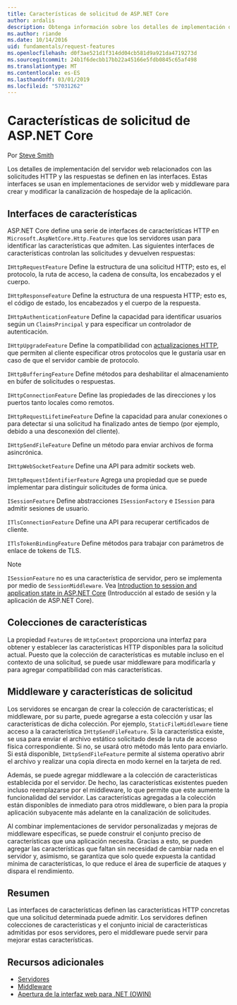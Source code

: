 ```yaml
---
title: Características de solicitud de ASP.NET Core
author: ardalis
description: Obtenga información sobre los detalles de implementación del servidor web relacionados con las solicitudes HTTP y las respuestas que se definen en las interfaces de ASP.NET Core.
ms.author: riande
ms.date: 10/14/2016
uid: fundamentals/request-features
ms.openlocfilehash: d0f3ae521d1f314dd04cb581d9a921da4719273d
ms.sourcegitcommit: 24b1f6decbb17bb22a45166e5fdb0845c65af498
ms.translationtype: MT
ms.contentlocale: es-ES
ms.lasthandoff: 03/01/2019
ms.locfileid: "57031262"
---
```

# <a name="request-features-in-aspnet-core"></a>Características de solicitud de ASP.NET Core

Por [Steve Smith](https://ardalis.com/)

Los detalles de implementación del servidor web relacionados con las solicitudes HTTP y las respuestas se definen en las interfaces. Estas interfaces se usan en implementaciones de servidor web y middleware para crear y modificar la canalización de hospedaje de la aplicación.

## <a name="feature-interfaces"></a>Interfaces de características

ASP.NET Core define una serie de interfaces de características HTTP en `Microsoft.AspNetCore.Http.Features` que los servidores usan para identificar las características que admiten. Las siguientes interfaces de características controlan las solicitudes y devuelven respuestas:

`IHttpRequestFeature` Define la estructura de una solicitud HTTP; esto es, el protocolo, la ruta de acceso, la cadena de consulta, los encabezados y el cuerpo.

`IHttpResponseFeature` Define la estructura de una respuesta HTTP; esto es, el código de estado, los encabezados y el cuerpo de la respuesta.

`IHttpAuthenticationFeature` Define la capacidad para identificar usuarios según un `ClaimsPrincipal` y para especificar un controlador de autenticación.

`IHttpUpgradeFeature` Define la compatibilidad con [actualizaciones HTTP](https://tools.ietf.org/html/rfc2616.html#section-14.42), que permiten al cliente especificar otros protocolos que le gustaría usar en caso de que el servidor cambie de protocolo.

`IHttpBufferingFeature` Define métodos para deshabilitar el almacenamiento en búfer de solicitudes o respuestas.

`IHttpConnectionFeature` Define las propiedades de las direcciones y los puertos tanto locales como remotos.

`IHttpRequestLifetimeFeature` Define la capacidad para anular conexiones o para detectar si una solicitud ha finalizado antes de tiempo (por ejemplo, debido a una desconexión del cliente).

`IHttpSendFileFeature` Define un método para enviar archivos de forma asincrónica.

`IHttpWebSocketFeature` Define una API para admitir sockets web.

`IHttpRequestIdentifierFeature` Agrega una propiedad que se puede implementar para distinguir solicitudes de forma única.

`ISessionFeature` Define abstracciones `ISessionFactory` e `ISession` para admitir sesiones de usuario.

`ITlsConnectionFeature` Define una API para recuperar certificados de cliente.

`ITlsTokenBindingFeature` Define métodos para trabajar con parámetros de enlace de tokens de TLS.

> [!NOTE]
> `ISessionFeature` no es una característica de servidor, pero se implementa por medio de `SessionMiddleware`. Vea [Introduction to session and application state in ASP.NET Core](app-state.md) (Introducción al estado de sesión y la aplicación de ASP.NET Core).

## <a name="feature-collections"></a>Colecciones de características

La propiedad `Features` de `HttpContext` proporciona una interfaz para obtener y establecer las características HTTP disponibles para la solicitud actual. Puesto que la colección de características es mutable incluso en el contexto de una solicitud, se puede usar middleware para modificarla y para agregar compatibilidad con más características.

## <a name="middleware-and-request-features"></a>Middleware y características de solicitud

Los servidores se encargan de crear la colección de características; el middleware, por su parte, puede agregarse a esta colección y usar las características de dicha colección. Por ejemplo, `StaticFileMiddleware` tiene acceso a la característica `IHttpSendFileFeature`. Si la característica existe, se usa para enviar el archivo estático solicitado desde la ruta de acceso física correspondiente. Si no, se usará otro método más lento para enviarlo. Si está disponible, `IHttpSendFileFeature` permite al sistema operativo abrir el archivo y realizar una copia directa en modo kernel en la tarjeta de red.

Además, se puede agregar middleware a la colección de características establecida por el servidor. De hecho, las características existentes pueden incluso reemplazarse por el middleware, lo que permite que este aumente la funcionalidad del servidor. Las características agregadas a la colección están disponibles de inmediato para otros middleware, o bien para la propia aplicación subyacente más adelante en la canalización de solicitudes.

Al combinar implementaciones de servidor personalizadas y mejoras de middleware específicas, se puede construir el conjunto preciso de características que una aplicación necesita. Gracias a esto, se pueden agregar las características que faltan sin necesidad de cambiar nada en el servidor y, asimismo, se garantiza que solo quede expuesta la cantidad mínima de características, lo que reduce el área de superficie de ataques y dispara el rendimiento.

## <a name="summary"></a>Resumen

Las interfaces de características definen las características HTTP concretas que una solicitud determinada puede admitir. Los servidores definen colecciones de características y el conjunto inicial de características admitidas por esos servidores, pero el middleware puede servir para mejorar estas características.

## <a name="additional-resources"></a>Recursos adicionales

* [Servidores](xref:fundamentals/servers/index)
* [Middleware](xref:fundamentals/middleware/index)
* [Apertura de la interfaz web para .NET (OWIN)](xref:fundamentals/owin)
